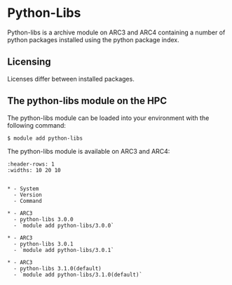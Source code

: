 # Python-Libs

Python-libs is a archive module on ARC3 and ARC4 containing a number of python packages installed using the python package index.





## Licensing 

Licenses differ between installed packages.



## The python-libs module on the HPC

The python-libs module can be loaded into your environment with the following command:

```bash
$ module add python-libs
```

The python-libs module is available on ARC3 and ARC4:

```{list-table}
:header-rows: 1
:widths: 10 20 10


* - System
  - Version
  - Command

* - ARC3
  - python-libs 3.0.0
  - `module add python-libs/3.0.0`

* - ARC3
  - python-libs 3.0.1
  - `module add python-libs/3.0.1`

* - ARC3
  - python-libs 3.1.0(default)
  - `module add python-libs/3.1.0(default)`

```